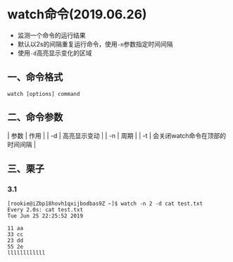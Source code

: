 # watch命令(2019.06.26)

- 监测一个命令的运行结果
- 默认以2s的间隔重复运行命令，使用`-n`参数指定时间间隔
- 使用`-d`高亮显示变化的区域

## 一、命令格式

`watch [options] command`

## 二、命令参数

| 参数 | 作用 |
| -d | 高亮显示变动 |
| -n | 周期 |
| -t | 会关闭watch命令在顶部的时间间隔 |

## 三、栗子

### 3.1 

    [rookie@iZbp18hovh1qxijbodbas9Z ~]$ watch -n 2 -d cat test.txt 
    Every 2.0s: cat test.txt                                                                                               Tue Jun 25 22:25:52 2019
    
    11 aa
    33 cc
    23 dd
    55 2e
    llllllllllll

